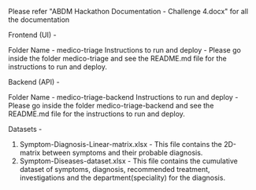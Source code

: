 Please refer "ABDM Hackathon Documentation - Challenge 4.docx" for all the documentation

Frontend (UI) - 

Folder Name - medico-triage
Instructions to run and deploy - 
Please go inside the folder medico-triage and see the README.md file for the instructions to run and deploy.

Backend (API) -

Folder Name - medico-triage-backend
Instructions to run and deploy - 
Please go inside the folder medico-triage-backend and see the README.md file for the instructions to run and deploy.

Datasets - 
1. Symptom-Diagnosis-Linear-matrix.xlsx - This file contains the 2D-matrix between symptoms and their probable diagnosis.
2. Symptom-Diseases-dataset.xlsx - This file contains the cumulative dataset of symptoms, diagnosis, recommended treatment, investigations and the department(speciality) for the diagnosis.
